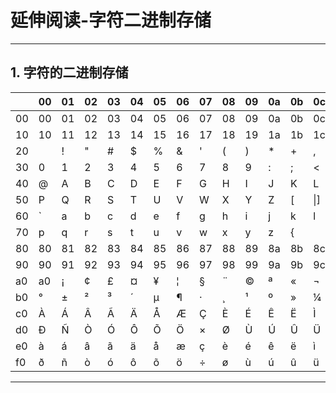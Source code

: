 # 延伸阅读-字符二进制存储

---

## 1. 字符的二进制存储

||00|01|02|03|04|05|06|07|08|09|0a|0b|0c|0d|0e|0f|
|---|---|---|---|---|---|---|---|---|---|---|---|---|---|---|---|---|
|00|00|01|02|03|04|05|06|07|08|09|0a|0b|0c|0d|0e|0f|
|10|10|11|12|13|14|15|16|17|18|19|1a|1b|1c|1d|1e|1f|
|20| |!|"|#|$|%|&|'|(|)|*|+|,|-|.|/|
|30|0|1|2|3|4|5|6|7|8|9|:|;|<|=|>|?|
|40|@|A|B|C|D|E|F|G|H|I|J|K|L|M|N|O|
|50|P|Q|R|S|T|U|V|W|X|Y|Z|[|\|]|^|_|
|60|`|a|b|c|d|e|f|g|h|i|j|k|l|m|n|o|
|70|p|q|r|s|t|u|v|w|x|y|z|{|||}|~|7f|
|80|80|81|82|83|84|85|86|87|88|89|8a|8b|8c|8d|8e|8f|
|90|90|91|92|93|94|95|96|97|98|99|9a|9b|9c|9d|9e|9f|
|a0|a0|¡|¢|£|¤|¥|¦|§|¨|©|ª|«|¬|­|®|¯|
|b0|°|±|²|³|´|µ|¶|·|¸|¹|º|»|¼|½|¾|¿|
|c0|À|Á|Â|Ã|Ä|Å|Æ|Ç|È|É|Ê|Ë|Ì|Í|Î|Ï|
|d0|Ð|Ñ|Ò|Ó|Ô|Õ|Ö|×|Ø|Ù|Ú|Û|Ü|Ý|Þ|ß|
|e0|à|á|â|ã|ä|å|æ|ç|è|é|ê|ë|ì|í|î|ï|
|f0|ð|ñ|ò|ó|ô|õ|ö|÷|ø|ù|ú|û|ü|ý|þ|ÿ|


---



